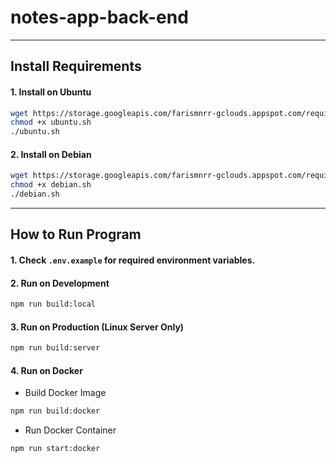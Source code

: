 # notes-app-back-end

---

## Install Requirements

#### 1. Install on Ubuntu

```bash
wget https://storage.googleapis.com/farismnrr-gclouds.appspot.com/requirements-install/ubuntu.sh
chmod +x ubuntu.sh
./ubuntu.sh
```

#### 2. Install on Debian

```bash
wget https://storage.googleapis.com/farismnrr-gclouds.appspot.com/requirements-install/debian.sh
chmod +x debian.sh
./debian.sh
```

---

## How to Run Program


#### 1. Check `.env.example` for required environment variables.

#### 2. Run on Development

```bash
npm run build:local
```

#### 3. Run on Production (Linux Server Only)

```bash
npm run build:server
```

#### 4. Run on Docker

-   Build Docker Image

```bash
npm run build:docker
```

-   Run Docker Container

```bash
npm run start:docker
```
